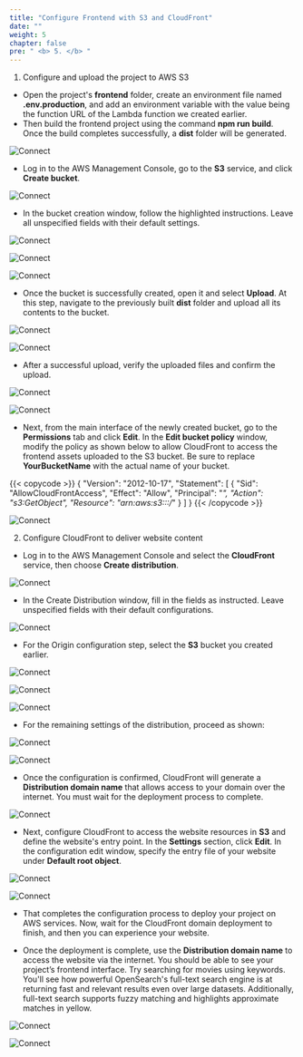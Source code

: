 ```yaml
---
title: "Configure Frontend with S3 and CloudFront"
date: ""
weight: 5
chapter: false
pre: " <b> 5. </b> "
---
```


1. Configure and upload the project to AWS S3
  + Open the project's **frontend** folder, create an environment file named **.env.production**, and add an environment variable with the value being the function URL of the Lambda function we created earlier.
  + Then build the frontend project using the command **npm run build**. Once the build completes successfully, a **dist** folder will be generated.

![Connect](/images/5.cloudfronts3/001-3.4-settingdeploy.png)

  + Log in to the AWS Management Console, go to the **S3** service, and click **Create bucket**.

![Connect](/images/5.cloudfronts3/002-3.4-settingdeploy.png)

  + In the bucket creation window, follow the highlighted instructions. Leave all unspecified fields with their default settings.

![Connect](/images/5.cloudfronts3/004-3.4-settingdeploy.png)

![Connect](/images/5.cloudfronts3/018-3.4-settingdeploy.png)

![Connect](/images/5.cloudfronts3/005-3.4-settingdeploy.png)

  + Once the bucket is successfully created, open it and select **Upload**. At this step, navigate to the previously built **dist** folder and upload all its contents to the bucket.

![Connect](/images/5.cloudfronts3/006-3.4-settingdeploy.png)

![Connect](/images/5.cloudfronts3/007-3.4-settingdeploy.png)

  + After a successful upload, verify the uploaded files and confirm the upload.

![Connect](/images/5.cloudfronts3/008-3.4-settingdeploy.png)

![Connect](/images/5.cloudfronts3/009-3.4-settingdeploy.png)

  + Next, from the main interface of the newly created bucket, go to the **Permissions** tab and click **Edit**. In the **Edit bucket policy** window, modify the policy as shown below to allow CloudFront to access the frontend assets uploaded to the S3 bucket. Be sure to replace **YourBucketName** with the actual name of your bucket.

{{< copycode >}}
{
    "Version": "2012-10-17",
    "Statement": [
        {
            "Sid": "AllowCloudFrontAccess",
            "Effect": "Allow",
            "Principal": "*",
            "Action": "s3:GetObject",
            "Resource": "arn:aws:s3:::<YourBucketName>/*"
        }
    ]
}
{{< /copycode >}}

![Connect](/images/5.cloudfronts3/019-3.4-settingdeploy.png)

2. Configure CloudFront to deliver website content

  + Log in to the AWS Management Console and select the **CloudFront** service, then choose **Create distribution**.

![Connect](/images/5.cloudfronts3/010-3.4-settingdeploy.png)

  + In the Create Distribution window, fill in the fields as instructed. Leave unspecified fields with their default configurations.

![Connect](/images/5.cloudfronts3/011-3.4-settingdeploy.png)

  + For the Origin configuration step, select the **S3** bucket you created earlier.

![Connect](/images/5.cloudfronts3/012-3.4-settingdeploy.png)

![Connect](/images/5.cloudfronts3/013-3.4-settingdeploy.png)

![Connect](/images/5.cloudfronts3/014-3.4-settingdeploy.png)

  + For the remaining settings of the distribution, proceed as shown:

![Connect](/images/5.cloudfronts3/015-3.4-settingdeploy.png)

![Connect](/images/5.cloudfronts3/016-3.4-settingdeploy.png)

  + Once the configuration is confirmed, CloudFront will generate a **Distribution domain name** that allows access to your domain over the internet. You must wait for the deployment process to complete.

![Connect](/images/5.cloudfronts3/017-3.4-settingdeploy.png)

  + Next, configure CloudFront to access the website resources in **S3** and define the website's entry point. In the **Settings** section, click **Edit**. In the configuration edit window, specify the entry file of your website under **Default root object**.

![Connect](/images/5.cloudfronts3/022-3.4-settingdeploy.png)

![Connect](/images/5.cloudfronts3/021-3.4-settingdeploy.png)

  + That completes the configuration process to deploy your project on AWS services. Now, wait for the CloudFront domain deployment to finish, and then you can experience your website.

  + Once the deployment is complete, use the **Distribution domain name** to access the website via the internet. You should be able to see your project’s frontend interface. Try searching for movies using keywords. You'll see how powerful OpenSearch's full-text search engine is at returning fast and relevant results even over large datasets. Additionally, full-text search supports fuzzy matching and highlights approximate matches in yellow.

![Connect](/images/5.cloudfronts3/017-3.4-settingdeploy.png)

![Connect](/images/5.cloudfronts3/025-3.4-settingdeploy.png)
